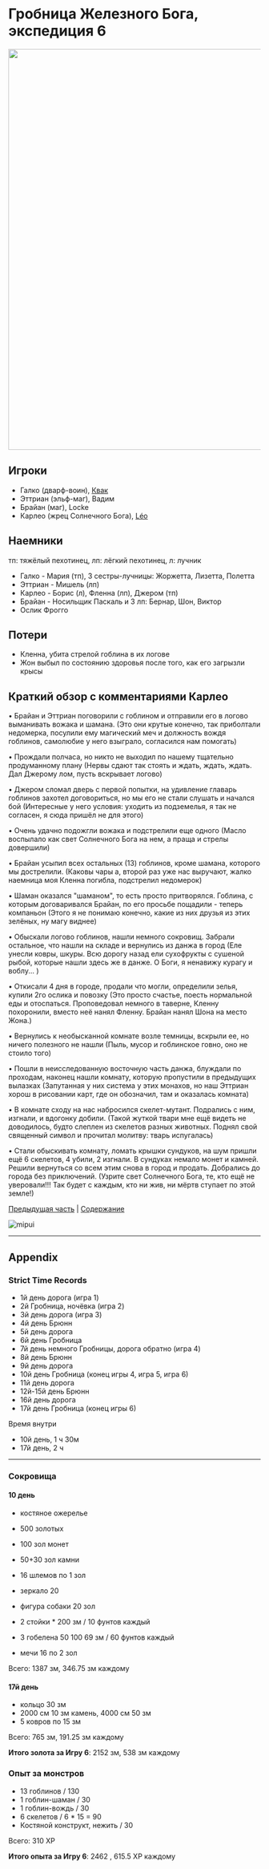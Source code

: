 # Гробница Железного Бога, экспедиция 6

<a href="https://github.com/user-attachments/assets/c00124e5-8014-4441-9a0a-848aad63ce5d"><img src="https://github.com/user-attachments/assets/c00124e5-8014-4441-9a0a-848aad63ce5d" style="width:800px" /></a>

## Игроки

- Галко (дварф-воин), [Квак](https://t.me/troglog)
- Эттриан (эльф-маг), Вадим
- Брайан (маг), Locke
- Карлео (жрец Солнечного Бога), [Léo](https://t.me/fiftyforfifty)

## Наемники

тп: тяжёлый пехотинец, лп: лёгкий пехотинец, л: лучник

- Галко - Мария (тп), 3 сестры-лучницы: Жоржетта, Лизетта, Полетта
- Эттриан - Мишель (лп)
- Карлео - Борис (л), Фленна (лп), Джером (тп)
- Брайан - Носильщик Паскаль и 3 лп: Бернар, Шон, Виктор
- Ослик Фрогго

## Потери

- Кленна, убита стрелой гоблина в их логове
- Жон выбыл по состоянию здоровья после того, как его загрызли крысы

## Краткий обзор с комментариями Карлео

• Брайан и Эттриан поговорили с гоблином и отправили его в логово выманивать вожака и шамана. (Это они крутые конечно,
так приболтали недомерка, посулили ему магический меч и должность вождя гоблинов, самолюбие у него взыграло, согласился
нам помогать)

• Прождали полчаса, но никто не выходил по нашему тщательно продуманному плану (Нервы сдают так стоять и ждать, ждать,
ждать. Дал Джерому лом, пусть вскрывает логово)

• Джером сломал дверь с первой попытки, на удивление главарь гоблинов захотел договориться, но мы его не стали слушать и
начался бой (Интересные у него условия: уходить из подземелья, я так не согласен, я сюда пришёл не для этого)

• Очень удачно подожгли вожака и подстрелили еще одного (Масло воспылало как свет Солнечного Бога на нем, а праща и
стрелы довершили)

• Брайан усыпил всех остальных (13) гоблинов, кроме шамана, которого мы дострелили. (Каковы чары а, второй раз уже нас
выручают, жалко наемница моя Кленна погибла, подстрелил недомерок)

• Шаман оказался "шаманом", то есть просто притворялся. Гоблина, с которым договаривался Брайан, по его просьбе
пощадили - теперь компаньон (Этого я не понимаю конечно, какие из них друзья из этих зелёных, ну магу виднее)

• Обыскали логово гоблинов, нашли немного сокровищ. Забрали остальное, что нашли на складе и вернулись из данжа в город
(Еле унесли ковры, шкуры. Всю дорогу назад ели сухофрукты с сушеной рыбой, которые нашли здесь же в данже. О Боги, я
ненавижу курагу и воблу... )

• Откисали 4 дня в городе, продали что могли, определили зелья, купили 2го ослика и повозку (Это просто счастье, поесть
нормальной еды и отоспаться. Проповедовал немного в таверне, Кленну похоронили, вместо неё нанял Фленну. Брайан нанял
Шона на место Жона.)

• Вернулись к необысканной комнате возле темницы, вскрыли ее, но ничего полезного не нашли (Пыль, мусор и гоблинское
говно, оно не стоило того)

• Пошли в неисследованную восточную часть данжа, блуждали по проходам, наконец нашли комнату, которую пропустили в
предыдущих вылазках (Запутанная у них система у этих монахов, но наш Эттриан хорош в рисовании карт, где он обозначил,
там и оказалась комната)

• В комнате сходу на нас набросился скелет-мутант. Подрались с ним, изгнали, и вдогонку добили. (Такой жуткой твари мне
ещё видеть не доводилось, будто слеплен из скелетов разных животных. Поднял свой священный символ и прочитал молитву:
тварь испугалась)

• Стали обыскивать комнату, ломать крышки сундуков, на шум пришли ещё 6 скелетов, 4 убили, 2 изгнали. В сундуках немало
монет и камней. Решили вернуться со всем этим снова в город и продать. Добрались до города без приключений. (Узрите свет
Солнечного Бога, те, кто ещё не уверовали!!! Так будет с каждым, кто ни жив, ни мёртв ступает по этой земле!)

[Предыдущая часть](./2024-07-13-game-5-referee.md) | [Содержание](./Readme.md)

![mipui](https://github.com/user-attachments/assets/3de8180b-8168-4aa8-9f76-03e5d78af94f)

---

## Appendix

### Strict Time Records

- 1й день дорога (игра 1)
- 2й Гробница, ночёвка (игра 2)
- 3й день дорога (игра 3)
- 4й день Брюнн
- 5й день дорога
- 6й день Гробница
- 7й день немного Гробницы, дорога обратно (игра 4)
- 8й день Брюнн
- 9й день дорога
- 10й день Гробница (конец игры 4, игра 5, игра 6)
- 11й день дорога
- 12й-15й день Брюнн
- 16й день дорога
- 17й день Гробница (конец игры 6)

Время внутри

- 10й день, 1 ч 30м
- 17й день, 2 ч

---

### Сокровища

#### 10 день

- костяное ожерелье

- 500 золотых
- 100 зол монет
- 50+30 зол камни
- 16 шлемов по 1 зол
- зеркало 20
- фигура собаки 20 зол
- 2 стойки \* 200 зм / 10 фунтов каждый
- 3 гобелена 50 100 69 зм / 60 фунтов каждый
- мечи 16 по 2 зол

Всего: 1387 зм, 346.75 зм каждому

#### 17й день

- кольцо 30 зм
- 2000 см 10 зм камень, 4000 см 50 зм
- 5 ковров по 15 зм

Всего: 765 зм, 191.25 зм каждому

**Итого золота за Игру 6**: 2152 зм, 538 зм каждому

### Опыт за монстров

- 13 гоблинов / 130
- 1 гоблин-шаман / 30
- 1 гоблин-вождь / 30
- 6 скелетов / 6 \* 15 = 90
- Костяной конструкт, нежить / 30

Всего: 310 XP

**Итого опыта за Игру 6**: 2462 , 615.5 XP каждому
